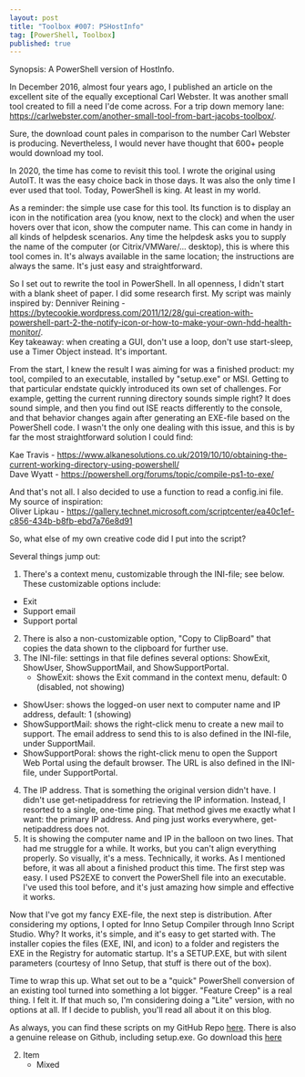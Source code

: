 ```yaml
---
layout: post
title: "Toolbox #007: PSHostInfo"
tag: [PowerShell, Toolbox]
published: true
---
```

Synopsis: A PowerShell version of HostInfo.

In December 2016, almost four years ago, I published an article on the excellent site of the equally exceptional Carl Webster. It was another small tool created to fill a need I'de come across. For a trip down memory lane: https://carlwebster.com/another-small-tool-from-bart-jacobs-toolbox/.  

Sure, the download count pales in comparison to the number Carl Webster is producing. Nevertheless, I would never have thought that 600+ people would download my tool.

In 2020, the time has come to revisit this tool. I wrote the original using AutoIT. It was the easy choice back in those days. It was also the only time I ever used that tool. Today, PowerShell is king. At least in my world.

As a reminder: the simple use case for this tool. Its function is to display an icon in the notification area (you know, next to the clock) and when the user hovers over that icon, show the computer name. This can come in handy in all kinds of helpdesk scenarios. Any time the helpdesk asks you to supply the name of the computer (or Citrix/VMWare/... desktop), this is where this tool comes in. It's always available in the same location; the instructions are always the same.  It's just easy and straightforward.

So I set out to rewrite the tool in PowerShell. In all openness, I didn't start with a blank sheet of paper. I did some research first. My script was mainly inspired by:
Denniver Reining - https://bytecookie.wordpress.com/2011/12/28/gui-creation-with-powershell-part-2-the-notify-icon-or-how-to-make-your-own-hdd-health-monitor/.  
Key takeaway: when creating a GUI, don't use a loop, don't use start-sleep, use a Timer Object instead. It's important.

From the start, I knew the result I was aiming for was a finished product: my tool, compiled to an executable, installed by "setup.exe" or MSI.
Getting to that particular endstate quickly introduced its own set of challenges. For example, getting the current running directory sounds simple right? It does sound simple, and then you find out ISE reacts differently to the console, and that behavior changes again after generating an EXE-file based on the PowerShell code. I wasn't the only one dealing with this issue, and this is by far the most straightforward solution I could find:

Kae Travis - https://www.alkanesolutions.co.uk/2019/10/10/obtaining-the-current-working-directory-using-powershell/  
Dave Wyatt - https://powershell.org/forums/topic/compile-ps1-to-exe/

And that's not all. I also decided to use a function to read a config.ini file. My source of inspiration:  
Oliver Lipkau - https://gallery.technet.microsoft.com/scriptcenter/ea40c1ef-c856-434b-b8fb-ebd7a76e8d91

So, what else of my own creative code did I put into the script?

Several things jump out:
1. There's a context menu, customizable through the INI-file; see below.  These customizable options include:
  - Exit
  - Support email
  - Support portal
2. There is also a non-customizable option, "Copy to ClipBoard" that copies the data shown to the clipboard for further use.
3. The INI-file: settings in that file defines several options: ShowExit, ShowUser, ShowSupportMail, and ShowSupportPortal.
    * ShowExit: shows the Exit command in the context menu, default: 0 (disabled, not showing)
  - ShowUser: shows the logged-on user next to computer name and IP address, default: 1 (showing)
  - ShowSupportMail: shows the right-click menu to create a new mail to support. The email address to send this to is also defined in the INI-file, under SupportMail.
  - ShowSupportPoral: shows the right-click menu to open the Support Web Portal using the default browser. The URL is also defined in the INI-file, under SupportPortal.  
4. The IP address.  That is something the original version didn't have. I didn't use get-netipaddress for retrieving the IP information. Instead, I resorted to a single, one-time ping. That method gives me exactly what I want: the primary IP address. And ping just works everywhere, get-netipaddress does not.  
5. It is showing the computer name and IP in the balloon on two lines. That had me struggle for a while. It works, but you can't align everything properly. So visually, it's a mess. Technically, it works.
As I mentioned before, it was all about a finished product this time. The first step was easy. I used PS2EXE to convert the PowerShell file into an executable. I've used this tool before, and it's just amazing how simple and effective it works.  

Now that I've got my fancy EXE-file, the next step is distribution. After considering my options, I opted for Inno Setup Compiler through Inno Script Studio. Why? It works, it's simple, and it's easy to get started with. The installer copies the files (EXE, INI, and icon) to a folder and registers the EXE in the Registry for automatic startup. It's a SETUP.EXE, but with silent parameters (courtesy of Inno Setup, that stuff is there out of the box).  

Time to wrap this up. What set out to be a "quick" PowerShell conversion of an existing tool turned into something a lot bigger. "Feature Creep" is a real thing.  I felt it. If that much so, I'm considering doing a "Lite" version, with no options at all. If I decide to publish, you'll read all about it on this blog.

As always, you can find these scripts on my GitHub Repo [here](https://github.com/Cloudsparkle/PSHostInfo).
There is also a genuine release on Github, including setup.exe. Go download this [here](https://github.com/Cloudsparkle/PSHostInfo/releases/tag/v1.0)

2. Item
    * Mixed
